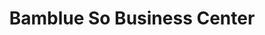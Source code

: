 ---
title: "Bamblue So Business Center"
url: /zwedru/bamblue-so-business-center/
shop: convenience
---